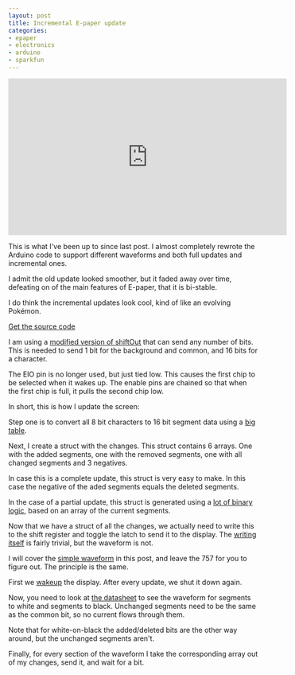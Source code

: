 ```yaml
---
layout: post
title: Incremental E-paper update
categories:
- epaper
- electronics
- arduino
- sparkfun
---
```


<iframe width="560" height="315" src="http://www.youtube.com/embed/oscur3i5V54" frameborder="0" allowfullscreen="allowfullscreen"> </iframe>

This is what I've been up to since last post. I almost completely rewrote the Arduino code to support different waveforms and both full updates and incremental ones.

I admit the old update looked smoother, but it faded away over time, defeating on of the main features of E-paper, that it is bi-stable.

I do think the incremental updates look cool, kind of like an evolving Pokémon.

[Get the source code](https://github.com/pepijndevos/arduino-epaper)

I am using a [modified version of shiftOut](https://github.com/pepijndevos/arduino-epaper/blob/master/ePaper.cpp#L300) that can send any number of bits. This is needed to send 1 bit for the background and common, and 16 bits for a character.

The EIO pin is no longer used, but just tied low. This causes the first chip to be selected when it wakes up. The enable pins are chained so that when the first chip is full, it pulls the second chip low.

In short, this is how I update the screen:

Step one is to convert all 8 bit characters to 16 bit segment data using a [big table](https://github.com/pepijndevos/arduino-epaper/blob/master/ePaper.cpp#L60).

Next, I create a struct with the changes. This struct contains 6 arrays. One with the added segments, one with the removed segments, one with all changed segments and 3 negatives.

In case this is a complete update, this struct is very easy to make. In this case the negative of the aded segments equals the deleted segments.

In the case of a partial update, this struct is generated using a [lot of binary logic](https://github.com/pepijndevos/arduino-epaper/blob/master/ePaper.cpp#L246), based on an array of the current segments.

Now that we have a struct of all the changes, we actually need to write this to the shift register and toggle the latch to send it to the display. The [writing itself](https://github.com/pepijndevos/arduino-epaper/blob/master/ePaper.cpp#L316) is fairly trivial, but the waveform is not.

I will cover the [simple waveform](https://github.com/pepijndevos/arduino-epaper/blob/master/ePaper.cpp#L401) in this post, and leave the 757 for you to figure out. The principle is the same.

First we [wakeup](https://github.com/pepijndevos/arduino-epaper/blob/master/ePaper.cpp#L349) the display. After every update, we shut it down again.

Now, you need to look at [the datasheet](/images/Winstar_E-Paper_Application_Note_V2.pdf) to see the waveform for segments to white and segments to black. Unchanged segments need to be the same as the common bit, so no current flows through them.

Note that for white-on-black the added/deleted bits are the other way around, but the unchanged segments aren't.

Finally, for every section of the waveform I take the corresponding array out of my changes, send it, and wait for a bit.